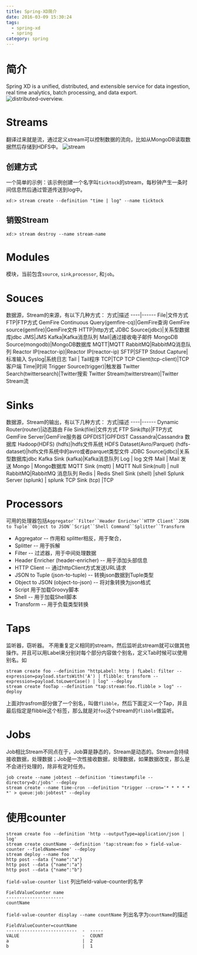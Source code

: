 ```yaml
---
title: Spring-XD简介
date: 2016-03-09 15:30:24
tags:
  - spring-xd
  - spring
category: spring
---
```


# 简介
Spring XD is a unified, distributed, and extensible service for data ingestion, real time analytics, batch processing, and data export.
![distributed-overview.](/images/xd/xd-overview.png)
# Streams
翻译过来就是流，通过定义stream可以控制数据的流向，比如从MongoDB读取数据然后存储到HDFS中。
![stream](/images/xd/stream.png)
## 创建方式
一个简单的示例：该示例创建一个名字叫`ticktock`的stream，每秒钟产生一条时间信息然后通过管道传送到log中。
```
xd:> stream create --definition "time | log" --name ticktock
```
## 销毁Stream
```
xd:> stream destroy --name stream-name
```

# Modules
模块，当前包含`source`, `sink`,`processor`, 和`job`。

# Souces
数据源，Stream的来源，有以下几种方式：
方式|描述
----|------
File|文件方式
FTP|FTP方式
GemFire Continuous Query(gemfire-cq)|GemFire查询
GemFire source(gemfire)|GemFire文件
HTTP|http方式
JDBC Source(jdbc)|关系型数据库jdbc
JMS|JMS
Kafka|Kafka消息队列
Mail|通过接收电子邮件
MongoDB Source(mongodb)|MongoDB数据库
MQTT|MQTT
RabbitMQ|RabbitMQ消息队列
Reactor IP(reactor-ip)|Reactor IP(reactor-ip)
SFTP|SFTP
Stdout Capture| 标准输入
Syslog|系统日志
Tail | Tail程序
TCP|TCP
TCP Client(tcp-client)|TCP 客户端
Time|时间
Trigger Source(trigger)|触发器
Twitter Search(twittersearch)|Twitter搜索
Twitter Stream(twitterstream)|Twitter Stream流

# Sinks
数据源，Stream的输出，有以下几种方式：
方式|描述
----|------
Dynamic Router(router)|动态路由
File Sink(file)|文件方式
FTP Sink(ftp)|FTP方式
GemFire Server|GemFire服务器
GPFDIST|GPFDIST
Cassandra|Cassandra 数据库
Hadoop(HDFS) (hdfs)|hdfs文件系统
HDFS Dataset(Avro/Parquet) (hdfs-dataset)|hdfs文件系统中的avro或者parquet类型文件
JDBC Source(jdbc)|关系型数据库jdbc
Kafka Sink (kafka)|Kafka消息队列
Log | log 文件
Mail | Mail 发送
Mongo | Mongo数据库
MQTT Sink (mqtt) | MQTT
Null Sink(null) | null
RabbitMQ|RabbitMQ 消息队列
Redis | Redis
Shell Sink (shell) |shell
Splunk Server (splunk) | splunk
TCP Sink (tcp) |TCP

# Processors
可用的处理器包括`Aggregator``Filter``Header Enricher``HTTP Client``JSON to Tuple``Object to JSON``Script``Shell Command``Splitter``Transform`
- Aggregator -- 作用和 splitter相反，用于聚合，
- Splitter -- 用于拆解
- Filter -- 过滤器，用于中间处理数据
- Header Enricher (header-enricher) -- 用于添加头部信息
- HTTP Client -- 通过httpClient方式发送URL请求
- JSON to Tuple (json-to-tuple) -- 转换json数据到Tuple类型
- Object to JSON (object-to-json) -- 将对象转换为json格式
- Script 用于加载Groovy脚本
- Shell -- 用于加载Shell脚本
- Transform -- 用于负载类型转换

# Taps
监听器，窃听器。
不用重复定义相同的stream，然后监听此stream就可以做其他操作。并且可以用Label来分别对每个部分内容做个别名，定义Tab时候可以使用别名。如
```
stream create foo --definition "httpLabel: http | fLabel: filter --expression=payload.startsWith('A') | flibble: transform --expression=payload.toLowerCase() | log" --deploy
stream create fooTap --definition "tap:stream:foo.flibble > log" --deploy
```
上面对trasfrom部分做了一个别名，叫做`flibble`，然后下面定义一个Tap，并且最后指定是flibble这个标签，那么就是对`foo`这个stream的`flibble`做监听。

# Jobs
Job相比Stream不同点在于，Job算是静态的，Stream是动态的。Stream会持续接收数据，处理数据；Job是一次性接收数据，处理数据，如果数据改变，那么是不会进行处理的，除非有定时任务。
```
job create --name jobtest --definition 'timestampfile --directory=D:/jobs' --deploy
stream create --name time-cron --definition "trigger --cron='* * * * * *' > queue:job:jobtest" --deploy
```

# 使用counter
```
stream create foo --definition 'http --outputType=application/json | log'
stream create countName --definition 'tap:stream:foo > field-value-counter --fieldName=name' --deploy
stream deploy --name foo
http post --data {"name":"a"}
http post --data {"name":"a"}
http post --data {"name":"b"}
```
`field-value-counter list` 列出field-value-counter的名字
```
FieldValueCounter name
----------------------
countName
```

`field-value-counter display --name countName` 列出名字为`countName`的描述
```
FieldValueCounter=countName
---------------------------  -  -----
VALUE                        -  COUNT
a                            |  2
b                            |  1
```  
